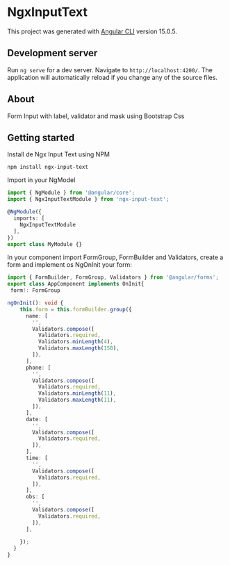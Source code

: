 # NgxInputText

This project was generated with [Angular CLI](https://github.com/angular/angular-cli) version 15.0.5.

## Development server

Run `ng serve` for a dev server. Navigate to `http://localhost:4200/`. The application will automatically reload if you change any of the source files.

## About

Form Input with label, validator and mask using Bootstrap Css

## Getting started

Install de Ngx Input Text using NPM
```
npm install ngx-input-text

```
Import in your NgModel
```typescript
import { NgModule } from '@angular/core';
import { NgxInputTextModule } from 'ngx-input-text';

@NgModule({
  imports: [
    NgxInputTextModule
  ],
})
export class MyModule {}

```

In your component import FormGroup, FormBuilder and Validators, create a form and implement os NgOnInit your form:

```typescript
import { FormBuilder, FormGroup, Validators } from '@angular/forms';
export class AppComponent implements OnInit{
 form!: FormGroup

ngOnInit(): void {
    this.form = this.formBuilder.group({     
      name: [
        '',
        Validators.compose([
          Validators.required,
          Validators.minLength(4),
          Validators.maxLength(150),
        ]),
      ],
      phone: [
        '',
        Validators.compose([
          Validators.required,
          Validators.minLength(11),
          Validators.maxLength(11),
        ]),
      ],
      date: [
        '',
        Validators.compose([
          Validators.required,
        ]),
      ],
      time: [
        '',
        Validators.compose([
          Validators.required,
        ]),
      ],
      obs: [
        '',
        Validators.compose([
          Validators.required,
        ]),
      ],
    
    });
  }
}

```
